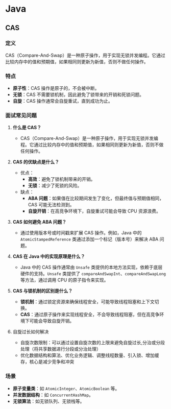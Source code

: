 # Java

## CAS

<!-- notecardId: 1735049128062 -->

### 定义

CAS（Compare-And-Swap）是一种原子操作，用于实现无锁并发编程。它通过比较内存中的值和预期值，如果相同则更新为新值，否则不做任何操作。

### 特点

- **原子性**：CAS 操作是原子的，不会被中断。
- **无锁**：CAS 不需要锁机制，因此避免了锁带来的开销和死锁问题。
- **自旋**：CAS 操作通常会自旋重试，直到成功为止。

### 面试常见问题

1. **什么是 CAS？**

   - CAS（Compare-And-Swap）是一种原子操作，用于实现无锁并发编程。它通过比较内存中的值和预期值，如果相同则更新为新值，否则不做任何操作。

2. **CAS 的优缺点是什么？**

   - 优点：
     - **高效**：避免了锁机制带来的开销。
     - **无锁**：减少了死锁的风险。
   - 缺点：
     - **ABA 问题**：如果值在比较期间发生了变化，但最终值与预期值相同，CAS 可能无法检测到。
     - **自旋开销**：在高竞争环境下，自旋重试可能会导致 CPU 资源浪费。

3. **CAS 如何避免 ABA 问题？**

   - 通过使用版本号或时间戳来扩展 CAS 操作。例如，Java 中的 `AtomicStampedReference` 类通过添加一个标记（版本号）来解决 ABA 问题。

4. **CAS 在 Java 中的实现原理是什么？**

   - Java 中的 CAS 操作通常由 `Unsafe` 类提供的本地方法实现，依赖于底层硬件的支持。`Unsafe` 类提供了 `compareAndSwapInt`、`compareAndSwapLong` 等方法，通过调用 CPU 的原子指令来实现。

5. **CAS 与锁机制的区别是什么？**
   - **锁机制**：通过锁定资源来确保线程安全，可能导致线程阻塞和上下文切换。
   - **CAS**：通过原子操作来实现线程安全，不会导致线程阻塞，但在高竞争环境下可能会导致自旋开销。
6. 自旋过长如何解决
   - 自旋次数限制：可以通过设置自旋次数的上限来避免自旋过长,分治或分段处理（将共享数据进行分段或分治处理）
   - 优化数据结构和算法、优化业务逻辑、调整线程数量、引入锁、增加缓存，核心是减少竞争和冲突

### 场景

- **原子变量类**：如 `AtomicInteger`、`AtomicBoolean` 等。
- **并发数据结构**：如 `ConcurrentHashMap`。
- **无锁算法**：如无锁队列、无锁栈等。
